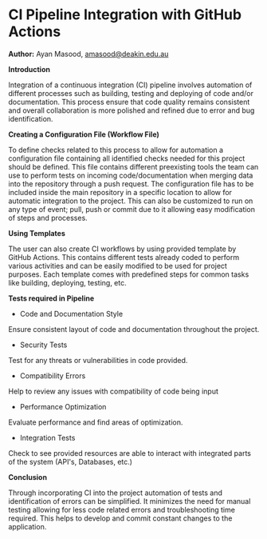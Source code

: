 ﻿# CI Pipeline Integration with GitHub Actions

**Author:** Ayan Masood, [amasood@deakin.edu.au](mailto:amasood@deakin.edu.au)

**Introduction**

Integration of a continuous integration (CI) pipeline involves automation of different processes
such as building, testing and deploying of code and/or documentation. This process ensure that code
quality remains consistent and overall collaboration is more polished and refined due to error and
bug identification.

**Creating a Configuration File (Workflow File)**

To define checks related to this process to allow for automation a configuration file containing all
identified checks needed for this project should be defined. This file contains different
preexisting tools the team can use to perform tests on incoming code/documentation when merging data
into the repository through a push request. The configuration file has to be included inside the
main repository in a specific location to allow for automatic integration to the project. This can
also be customized to run on any type of event; pull, push or commit due to it allowing easy
modification of steps and processes.

**Using Templates**

The user can also create CI workflows by using provided template by GitHub Actions. This contains
different tests already coded to perform various activities and can be easily modified to be used
for project purposes. Each template comes with predefined steps for common tasks like building,
deploying, testing, etc.

**Tests required in Pipeline**

- Code and Documentation Style

Ensure consistent layout of code and documentation throughout the project.

- Security Tests

Test for any threats or vulnerabilities in code provided.

- Compatibility Errors

Help to review any issues with compatibility of code being input

- Performance Optimization

Evaluate performance and find areas of optimization.

- Integration Tests

Check to see provided resources are able to interact with integrated parts of the system (API's,
Databases, etc.)

**Conclusion**

Through incorporating CI into the project automation of tests and identification of errors can be
simplified. It minimizes the need for manual testing allowing for less code related errors and
troubleshooting time required. This helps to develop and commit constant changes to the application.
